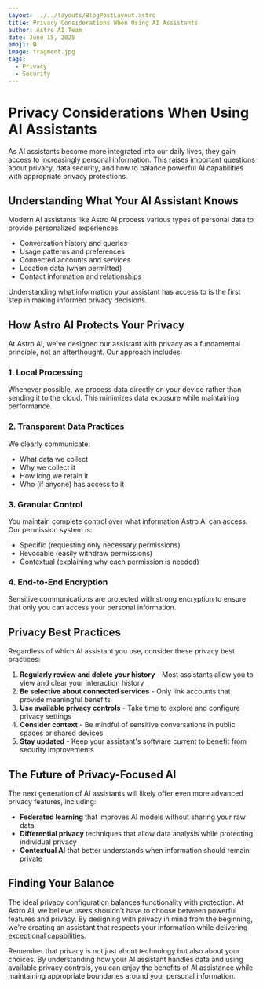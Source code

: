 ```yaml
---
layout: ../../layouts/BlogPostLayout.astro
title: Privacy Considerations When Using AI Assistants
author: Astro AI Team
date: June 15, 2025
emoji: 🔒
image: fragment.jpg
tags: 
  - Privacy
  - Security
---
```


# Privacy Considerations When Using AI Assistants

As AI assistants become more integrated into our daily lives, they gain access to increasingly personal information. This raises important questions about privacy, data security, and how to balance powerful AI capabilities with appropriate privacy protections.

## Understanding What Your AI Assistant Knows

Modern AI assistants like Astro AI process various types of personal data to provide personalized experiences:

- Conversation history and queries
- Usage patterns and preferences
- Connected accounts and services
- Location data (when permitted)
- Contact information and relationships

Understanding what information your assistant has access to is the first step in making informed privacy decisions.

## How Astro AI Protects Your Privacy

At Astro AI, we've designed our assistant with privacy as a fundamental principle, not an afterthought. Our approach includes:

### 1. Local Processing

Whenever possible, we process data directly on your device rather than sending it to the cloud. This minimizes data exposure while maintaining performance.

### 2. Transparent Data Practices

We clearly communicate:
- What data we collect
- Why we collect it
- How long we retain it
- Who (if anyone) has access to it

### 3. Granular Control

You maintain complete control over what information Astro AI can access. Our permission system is:
- Specific (requesting only necessary permissions)
- Revocable (easily withdraw permissions)
- Contextual (explaining why each permission is needed)

### 4. End-to-End Encryption

Sensitive communications are protected with strong encryption to ensure that only you can access your personal information.

## Privacy Best Practices

Regardless of which AI assistant you use, consider these privacy best practices:

1. **Regularly review and delete your history** - Most assistants allow you to view and clear your interaction history
2. **Be selective about connected services** - Only link accounts that provide meaningful benefits
3. **Use available privacy controls** - Take time to explore and configure privacy settings
4. **Consider context** - Be mindful of sensitive conversations in public spaces or shared devices
5. **Stay updated** - Keep your assistant's software current to benefit from security improvements

## The Future of Privacy-Focused AI

The next generation of AI assistants will likely offer even more advanced privacy features, including:

- **Federated learning** that improves AI models without sharing your raw data
- **Differential privacy** techniques that allow data analysis while protecting individual privacy
- **Contextual AI** that better understands when information should remain private

## Finding Your Balance

The ideal privacy configuration balances functionality with protection. At Astro AI, we believe users shouldn't have to choose between powerful features and privacy. By designing with privacy in mind from the beginning, we're creating an assistant that respects your information while delivering exceptional capabilities.

Remember that privacy is not just about technology but also about your choices. By understanding how your AI assistant handles data and using available privacy controls, you can enjoy the benefits of AI assistance while maintaining appropriate boundaries around your personal information.
